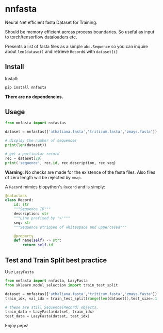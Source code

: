 # nnfasta

Neural Net efficient fasta Dataset for Training.

Should be memory efficient across process boundaries.
So useful as input to torch/tensorflow dataloaders etc.

Presents a list of fasta files as a simple `abc.Sequence`
so you can inquire about `len(dataset)` and retrieve
`Record`s with `dataset[i]`

## Install

Install:

```bash
pip install nnfasta
```

**There are no dependencies.**

## Usage

```python
from nnfasta import nnfastas

dataset = nnfastas(['athaliana.fasta','triticum.fasta','zmays.fasta'])

# display the number of sequences
print(len(dataset))

# get a particular record
rec = dataset[20]
print('sequence', rec.id, rec.description, rec.seq)
```

**Warning**: No checks are made for the existence of
the fasta files. Also files of zero length will be rejected
by `mmap`.

A `Record` mimics biopython's `Record` and is simply:

```python
@dataclass
class Record:
    id: str
    """Sequence ID"""
    description: str
    """Line prefixed by '>'"""
    seq: str
    """Sequence stripped of whitespace and uppercased"""

    @property
    def name(self) -> str:
        return self.id
```

## Test and Train Split best practice

Use `LazyFasta`

```python
from nnfasta import nnfasta, LazyFasta
from sklearn.model_selection import train_test_split

dataset = nnfastas(['athaliana.fasta','triticum.fasta','zmays.fasta'])
train_idx, val_idx = train_test_split(range(len(dataset)),test_size=.1,shuffle=True)

# these are still Sequence[Record] objects.
train_data = LazyFasta(datset, train_idx)
test_data = LazyFasta(datset, test_idx)

```

Enjoy peps!
